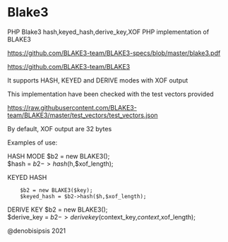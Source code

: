 # Blake3
PHP Blake3 hash,keyed_hash,derive_key,XOF
PHP implementation of BLAKE3

https://github.com/BLAKE3-team/BLAKE3-specs/blob/master/blake3.pdf

https://github.com/BLAKE3-team/BLAKE3

It supports HASH, KEYED and DERIVE modes with XOF output

This implementation have been checked with the test vectors provided

https://raw.githubusercontent.com/BLAKE3-team/BLAKE3/master/test_vectors/test_vectors.json

By default, XOF output are 32 bytes

Examples of use:

HASH MODE
		$b2 = new BLAKE3();		
		$hash = $b2->hash($h,$xof_length);

KEYED HASH		
						
		$b2 = new BLAKE3($key);		
		$keyed_hash = $b2->hash($h,$xof_length);

DERIVE KEY
		$b2 = new BLAKE3();		
		$derive_key = $b2->derivekey($context_key,$context,$xof_length);
		

@denobisipsis 2021
